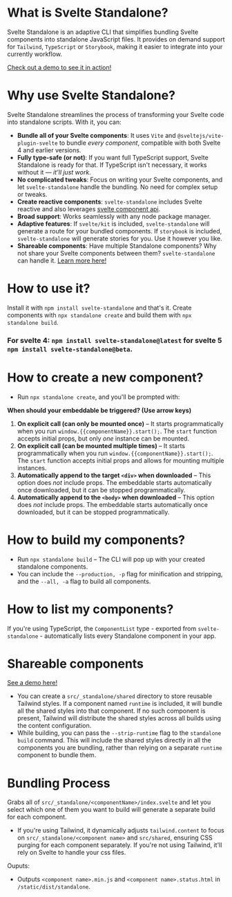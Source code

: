 # What is Svelte Standalone?

Svelte Standalone is an adaptive CLI that simplifies bundling Svelte components into standalone JavaScript files. It provides on demand support for `Tailwind`, `TypeScript` or `Storybook`, making it easier to integrate into your currently workflow.

[Check out a demo to see it in action!](https://github.com/brenoliradev/svelte-standalone/tree/beyonk-notifications-demo)

# Why use Svelte Standalone?

Svelte Standalone streamlines the process of transforming your Svelte code into standalone scripts. With it, you can:

- **Bundle all of your Svelte components**: It uses `Vite` and `@sveltejs/vite-plugin-svelte` to bundle _every component_, compatible with both Svelte 4 and earlier versions.
- **Fully type-safe (or not)**: If you want full TypeScript support, Svelte Standalone is ready for that. If TypeScript isn't necessary, it works without it — _it'll just work_.
- **No complicated tweaks**: Focus on writing your Svelte components, and let `svelte-standalone` handle the bundling. No need for complex setup or tweaks.
- **Create reactive components**: `svelte-standalone` includes Svelte reactive and also leverages [svelte component api](https://v4.svelte.dev/docs/client-side-component-api).
- **Broad support**: Works seamlessly with any node package manager.
- **Adaptive features**: If `svelte/kit` is included, `svelte-standalone` will generate a route for your bundled components. If `storybook` is included, `svelte-standalone` will generate stories for you. Use it however you like.
- **Shareable components**: Have multiple Standalone components? Why not share your Svelte components between them? `svelte-standalone` can handle it. [Learn more here!](https://github.com/brenoliradev/svelte-standalone/tree/shared-demo)

# How to use it?

Install it with `npm install svelte-standalone` and that's it. Create components with `npx standalone create` and build them with `npx standalone build`.

### For svelte 4: `npm install svelte-standalone@latest` for svelte 5 `npm install svelte-standalone@beta`.

# How to create a new component?

- Run `npx standalone create`, and you'll be prompted with:

**When should your embeddable be triggered? (Use arrow keys)**

1. **On explicit call (can only be mounted once)** – It starts programmatically when you run `window.{{componentName}}.start();`. The `start` function accepts initial props, but only _one_ instance can be mounted.
2. **On explicit call (can be mounted multiple times)** – It starts programmatically when you run `window.{{componentName}}.start();`. The `start` function accepts initial props and allows for mounting multiple instances.
3. **Automatically append to the target `<div>` when downloaded** – This option does _not_ include props. The embeddable starts automatically once downloaded, but it can be stopped programmatically.
4. **Automatically append to the `<body>` when downloaded** – This option does _not_ include props. The embeddable starts automatically once downloaded, but it can be stopped programmatically.

# How to build my components?

- Run `npx standalone build` – The CLI will pop up with your created standalone components.
- You can include the `--production, -p` flag for minification and stripping, and the `--all, -a` flag to build all components.

# How to list my components?

If you're using TypeScript, the `ComponentList` type - exported from `svelte-standalone` - automatically lists every Standalone component in your app.

# Shareable components

[See a demo here!](https://github.com/brenoliradev/svelte-standalone/tree/shared-demo)

- You can create a `src/_standalone/shared` directory to store reusable Tailwind styles. If a component named `runtime` is included, it will bundle all the shared styles into that component. If no such component is present, Tailwind will distribute the shared styles across all builds using the content configuration.
- While building, you can pass the `--strip-runtime` flag to the `standalone build` command. This will include the shared styles directly in all the components you are bundling, rather than relying on a separate `runtime` component to bundle them.

# Bundling Process

Grabs all of `src/_standalone/<componentName>/index.svelte` and let you select which one of them you want to build will generate a separate build for each component.

- If you're using Tailwind, it dynamically adjusts `tailwind.content` to focus on `src/_standalone/<component name>` and `src/shared`, ensuring CSS purging for each component separately. If you're not using Tailwind, it'll rely on Svelte to handle your css files.

Ouputs:

- Outputs `<component name>.min.js` and `<component name>.status.html` in `/static/dist/standalone`.
